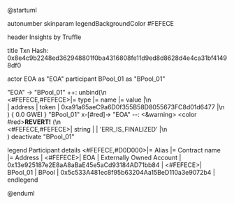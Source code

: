

@startuml

autonumber
skinparam legendBackgroundColor #FEFECE

<style>
      header {
        HorizontalAlignment left
        FontColor purple
        FontSize 14
        Padding 10
      }
    </style>

header Insights by Truffle

title Txn Hash: 0x8e4c9b2248ed362948801f0ba4316808fe11d9ed8d8628d4e4ca31bf41498df0


actor EOA as "EOA"
participant BPool_01 as "BPool_01"

"EOA" -> "BPool_01" ++: unbind(\n\
<#FEFECE,#FEFECE>|= type |= name |= value |\n\
| address | token | 0xa91a65aeC9a6D0f355B58D8055673FC8d01d6477 |\n\
) { 0.0 GWEI }
"BPool_01" x-[#red]-> "EOA" --: <&warning> <color #red>**REVERT!**</color> (\n\
<#FEFECE,#FEFECE>| string |  | 'ERR_IS_FINALIZED' |\n\
)
deactivate "BPool_01"

legend
Participant details
<#FEFECE,#D0D000>|= Alias |= Contract name |= Address |
<#FEFECE>| EOA | Externally Owned Account | 0x13e925187e2E8aA8aBaE45e5aCd93184AD71bb84 |
<#FEFECE>| BPool_01 | BPool | 0x5c533A481ec8f95b63204Aa15BeD110a3e9072b4 |
endlegend

@enduml